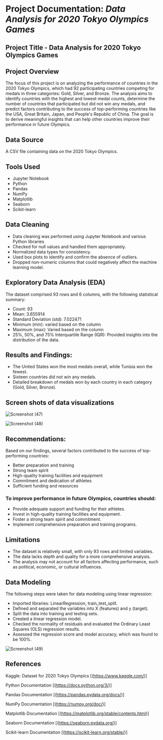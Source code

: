 # Project Documentation: *Data Analysis for 2020 Tokyo Olympics Games*

## Project Title - Data Analysis for 2020 Tokyo Olympics Games

## Project Overview
The focus of this project is on analyzing the performance of countries in the 2020 Tokyo Olympics, which had 92 participating countries competing for medals in three categories: Gold, Silver, and Bronze. The analysis aims to identify countries with the highest and lowest medal counts, determine the number of countries that participated but did not win any medals, and predict factors contributing to the success of top-performing countries like the USA, Great Britain, Japan, and People's Republic of China. The goal is to derive meaningful insights that can help other countries improve their performance in future Olympics.

## Data Source

A CSV file containing data on the 2020 Tokyo Olympics.

## Tools Used

- Jupyter Notebook
- Python
- Pandas
- NumPy
- Matplotlib
- Seaborn
- Scikit-learn
  
## Data Cleaning

- Data cleaning was performed using Jupyter Notebook and various Python libraries
- Checked for null values and handled them appropriately.
- Normalized data types for consistency.
- Used box plots to identify and confirm the absence of outliers.
- Dropped non-numeric columns that could negatively affect the machine learning model.

## Exploratory Data Analysis (EDA)

The dataset comprised 93 rows and 6 columns, with the following statistical summary:

- Count: 93
- Mean: 3.655914
- Standard Deviation (std): 7.022471
- Minimum (min): varied based on the column
- Maximum (max): Varied based on the column
- 25%, 50%, and 75% Interquartile Range (IQR): Provided insights into the distribution of the data.

## Results and Findings:

- The United States won the most medals overall, while Tunisia won the fewest.
- Sixteen countries did not win any medals.
- Detailed breakdown of medals won by each country in each category (Gold, Silver, Bronze).

## Screen shots of data visualizations

![Screenshot (47)](https://github.com/Ezeco/Tokyo_Olympic_2021_Data_Analysis/assets/125317057/ca719c16-86e4-4e88-89fd-c3f873198c8a)

![Screenshot (48)](https://github.com/Ezeco/Tokyo_Olympic_2021_Data_Analysis/assets/125317057/4fd6330f-4129-40a6-bc35-40a0baf4720a)


## Recommendations:
Based on our findings, several factors contributed to the success of top-performing countries:

- Better preparation and training
- Strong team spirit
- High-quality training facilities and equipment
- Commitment and dedication of athletes
- Sufficient funding and resources
  
### To improve performance in future Olympics, countries should:

- Provide adequate support and funding for their athletes.
- Invest in high-quality training facilities and equipment.
- Foster a strong team spirit and commitment.
- Implement comprehensive preparation and training programs.

## Limitations

- The dataset is relatively small, with only 93 rows and limited variables.
- The data lacks depth and quality for a more comprehensive analysis.
- The analysis may not account for all factors affecting performance, such as political, economic, or cultural influences.

## Data Modeling

The following steps were taken for data modeling using linear regression:

- Imported libraries: LinearRegression, train_test_split.
- Defined and separated the variables into X (features) and y (target).
- Split the data into training and testing sets.
- Created a linear regression model.
- Checked the normality of residuals and evaluated the Ordinary Least Squares (OLS) regression results.
- Assessed the regression score and model accuracy, which was found to be 100%.
  
![Screenshot (49)](https://github.com/Ezeco/Tokyo_Olympic_2021_Data_Analysis/assets/125317057/125e8a53-dce1-4461-a62e-be512f010c0b)


## References

Kaggle: Dataset for 2020 Tokyo Olympics [(https://www.kaggle.com/)]

Python Documentation [(https://docs.python.org/3/)]

Pandas Documentation [(https://pandas.pydata.org/docs/)]

NumPy Documentation [(https://numpy.org/doc/)]

Matplotlib Documentation [(https://matplotlib.org/stable/contents.html)]

Seaborn Documentation [(https://seaborn.pydata.org/)]

Scikit-learn Documentation [(https://scikit-learn.org/stable/)]


